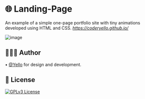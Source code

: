 # 🌐 Landing-Page

An example of a simple one-page portfolio site with tiny animations developed using HTML and CSS. *https://coderyello.github.io/*

![image](https://raw.githubusercontent.com/CoderYello/Landing-Page/main/screenshots/screenshot.png)

## 👷🏻‍♂️ Author

• [@Yello](https://www.github.com/CoderYello) for design and development.

## 📑 License

[![GPLv3 License](https://img.shields.io/badge/GNU%20General%20Public%20License%20v3-yellow.svg)](https://www.gnu.org/licenses/gpl-3.0.html)
